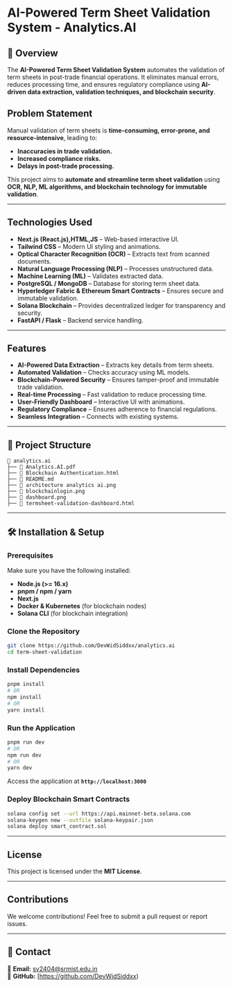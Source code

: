 # AI-Powered Term Sheet Validation System - Analytics.AI

## 📌 Overview
The **AI-Powered Term Sheet Validation System** automates the validation of term sheets in post-trade financial operations. It eliminates manual errors, reduces processing time, and ensures regulatory compliance using **AI-driven data extraction, validation techniques, and blockchain security**.

## Problem Statement
Manual validation of term sheets is **time-consuming, error-prone, and resource-intensive**, leading to:
- **Inaccuracies in trade validation.**
- **Increased compliance risks.**
- **Delays in post-trade processing.**

This project aims to **automate and streamline term sheet validation** using **OCR, NLP, ML algorithms, and blockchain technology for immutable validation**.

---

## Technologies Used
- **Next.js (React.js),HTML,JS** – Web-based interactive UI.
- **Tailwind CSS** – Modern UI styling and animations.
- **Optical Character Recognition (OCR)** – Extracts text from scanned documents.
- **Natural Language Processing (NLP)** – Processes unstructured data.
- **Machine Learning (ML)** – Validates extracted data.
- **PostgreSQL / MongoDB** – Database for storing term sheet data.
- **Hyperledger Fabric & Ethereum Smart Contracts** – Ensures secure and immutable validation.
- **Solana Blockchain** – Provides decentralized ledger for transparency and security.
- **FastAPI / Flask** – Backend service handling.


---

## Features
- **AI-Powered Data Extraction** – Extracts key details from term sheets.  
- **Automated Validation** – Checks accuracy using ML models.  
- **Blockchain-Powered Security** – Ensures tamper-proof and immutable trade validation.  
- **Real-time Processing** – Fast validation to reduce processing time.  
- **User-Friendly Dashboard** – Interactive UI with animations.  
- **Regulatory Compliance** – Ensures adherence to financial regulations.  
- **Seamless Integration** – Connects with existing systems.  

---

## 📂 Project Structure
```
📂 analytics.ai
├── 📄 Analytics.AI.pdf
├── 📄 Blockchain Authentication.html
├── 📄 README.md
├── 📄 architecture analytics ai.png
├── 📄 blockchainlogin.png
├── 📄 dashboard.png
├── 📄 termsheet-validation-dashboard.html
```

---

## 🛠 Installation & Setup

### **Prerequisites**
Make sure you have the following installed:
- **Node.js (>= 16.x)**
- **pnpm / npm / yarn**
- **Next.js**
- **Docker & Kubernetes** (for blockchain nodes)
- **Solana CLI** (for blockchain integration)

### **Clone the Repository**
```sh
git clone https://github.com/DevWidSiddxx/analytics.ai
cd term-sheet-validation
```

### **Install Dependencies**
```sh
pnpm install
# OR
npm install
# OR
yarn install
```

### **Run the Application**
```sh
pnpm run dev
# OR
npm run dev
# OR
yarn dev
```
Access the application at **`http://localhost:3000`**  

### **Deploy Blockchain Smart Contracts**
```sh
solana config set --url https://api.mainnet-beta.solana.com
solana-keygen new --outfile solana-keypair.json
solana deploy smart_contract.sol
```

---

##  License
This project is licensed under the **MIT License**.

---

##  Contributions
We welcome contributions! Feel free to submit a pull request or report issues.

---

## 💎 Contact
📧 **Email:** sv2404@srmist.edu.in  
🔗 **GitHub:** [https://github.com/DevWidSiddxx)

